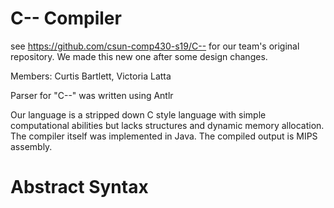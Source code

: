 # C-- Compiler

see https://github.com/csun-comp430-s19/C-- for our team's original repository. We made this new one after some design changes.

Members: Curtis Bartlett, Victoria Latta

Parser for "C--" was written using Antlr

Our language is a stripped down C style language with simple computational abilities but lacks structures and dynamic memory allocation.
The compiler itself was implemented in Java.
The compiled output is MIPS assembly.

# Abstract Syntax


